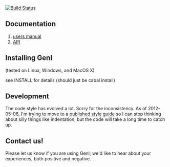 [![Build Status](https://secure.travis-ci.org/kowey/GenI.png)](http://travis-ci.org/kowey/GenI)

Documentation
-------------
1. [users manual](http://projects.haskell.org/GenI/manual)
2. [API](http://projects.haskell.org/GenI/api-doc)

Installing GenI
---------------
(tested on Linux, Windows, and MacOS X)

see INSTALL for details (should just be cabal install)

Development
-----------
The code style has evolved a lot.  Sorry for the inconsistency.  As of
2012-05-06, I'm trying to move to a [published style guide][style] so I
can stop thinking about silly things like indentation, but the code will
take a long time to catch up.

Contact us!
-----------
Please let us know if you are using GenI; we'd like to hear about your
experiences, both positive and negative.

[style]: https://github.com/tibbe/haskell-style-guide
